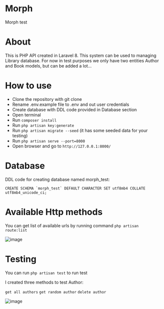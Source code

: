 # Morph
Morph test

# About

This is PHP API created in Laravel 8. This system can be used to managing Library database. For now in test purposes we only have two entities Author and Book models, but can be added a lot...

# How to use
* Clone the repository with git clone
* Rename .env.example file to .env and out user credentials
* Create database with DDL code provided in Database section
* Open terminal
* Run ```composer install```
* Run ```php artisan key:generate```
* Run ```php artisan migrate --seed``` (it has some seeded data for your testing)
* Run ```php artisan serve --port=8000```
* Open browser and go to ```http://127.0.0.1:8000/```

# Database

DDL code for creating database named morph_test:

```CREATE SCHEMA `morph_test` DEFAULT CHARACTER SET utf8mb4 COLLATE utf8mb4_unicode_ci; ```

# Available Http methods
You can get list of available urls by running command ``` php artisan route:list ```

![image](https://user-images.githubusercontent.com/25004798/132738634-db887135-51cd-4628-9716-9403c1c5154a.png)





# Testing
You can run ``` php artisan test ``` to run test

I created three methods to test Author:

```get all authors```
```get random author```
```delete author```


![image](https://user-images.githubusercontent.com/25004798/132735998-2f8b60a4-3395-4cc1-a7ca-2e44ad221742.png)


